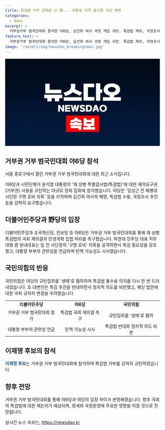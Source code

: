 ```yaml
---
title: 특검법 거부 광화문 간 野... 대통령 자격 불이행 국민 명령
categories:
  - News
excerpt: >
  거부권거부 범국민대회 참석한 야6당, 김건희 여사 국정 개입 규탄. 특검법 재의, 국정조사 요구. 박찬대 대표 구명 로비 의혹 규명해야, 대통령 부부 국정 개입 비판. 이재명 후보도 참석, 윤석열 대통령 탄핵 가능성 언급. 국민의힘은 생떼로 비난, 특검법 불수용 입장 재확인. 
feature_text: >
  거부권거부 범국민대회 참석한 야6당, 김건희 여사 국정 개입 규탄. 특검법 재의, 국정조사 요구. 박찬대 대표 구명 로비 의혹 규명해야, 대통령 부부 국정 개입 비판. 이재명 후보도 참석, 윤석열 대통령 탄핵 가능성 언급. 국민의힘은 생떼로 비난, 특검법 불수용 입장 재확인. 
image: '/assets/img/newsdao_breakingnews.jpg'
---
```


<p><img src="/assets/img/newsdao_breakingnews.jpg" alt="implanttips 속보" /></p>

<h2 data-ke-size="size26"><b>거부권 거부 범국민대회</b> 야6당 참석</h2>

<p>서울 종로구에서 열린 거부권 거부 범국민대회에 대한 최근 소식입니다.</p>

<p data-ke-size="size16">
야6당과 시민단체가 윤석열 대통령의 '채 상병 특별검사법(특검법)'에 대한 재의요구권(거부권) 사용을 규탄하는 대규모 장외 집회에 참석했습니다. 야당은 '임성근 전 해병대 사단장 구명 로비 의혹' 등을 지적하며 김건희 여사의 해명, 특검법 수용, 국정조사 추진 등을 강력히 요구했습니다.
</p>

<h2 data-ke-size="size24">더불어민주당과 野당의 입장</h2>

<p data-ke-size="size16">
더불어민주당과 조국혁신당, 진보당 등 야6당은 거부권 거부 범국민대회를 통해 채 상병 특검법의 국회 재의결과 민생개혁 입법 처리를 촉구했습니다. 박찬대 민주당 대표 직무대행 겸 원내대표는 임 전 사단장의 '구명 로비' 의혹을 공격하면서 특검 필요성을 강조했고, 대통령 부부의 관련성을 언급하며 탄핵 가능성도 시사했습니다.
</p>

<h2 data-ke-size="size24">국민의힘의 반응</h2>

<p data-ke-size="size16">
국민의힘은 야당의 규탄집회를 '생떼'로 폄하하며 특검법 불수용 의지를 다시 한 번 드러내었습니다. 호 대변인은 특검 추진을 반대하면서 정치적 의도를 비판했고, 해당 법안에 대한 국회 규칙의 변경을 우려했습니다.
</p>

<table>
  <tr>
    <td style="text-align: center; height: 17px;"><b>더불어민주당</b></td>
    <td style="text-align: center; height: 17px;"><b>야6당</b></td>
    <td style="text-align: center; height: 17px;"><b>국민의힘</b></td>
  </tr>
  <tr>
    <td style="text-align: center; height: 17px;">거부권 거부 범국민대회 참가</td>
    <td style="text-align: center; height: 17px;">특검법 국회 재의결 촉구</td>
    <td style="text-align: center; height: 17px;">규탄집회를 '생떼'로 폄하</td>
  </tr>
  <tr>
    <td style="text-align: center; height: 17px;">대통령 부부의 관련성 언급</td>
    <td style="text-align: center; height: 17px;">탄핵 가능성 시사</td>
    <td style="text-align: center; height: 17px;">특검법 반대와 정치적 의도 비판</td>
  </tr>
</table>

<h2 data-ke-size="size24">이재명 후보의 참석</h2>

<p data-ke-size="size16"><b><span style="color: #1a5490;">이재명 후보</span></b>는 거부권 거부 범국민대회에 참석하며 특검법 거부를 강력히 규탄하였습니다.</p>

<h2 data-ke-size="size24">향후 전망</h2>

<p data-ke-size="size16">
거부권 거부 범국민대회를 통해 야6당과 여당의 입장 차이가 분명해졌습니다. 향후 국회의 특검법에 대한 재논의가 예상되며, 정세와 국정운영에 주요한 영향을 미칠 것으로 전망됩니다.
</p>
실시간 뉴스 속보는, <a href="https://newsdao.kr" rel="dofollow">https://newsdao.kr</a>


